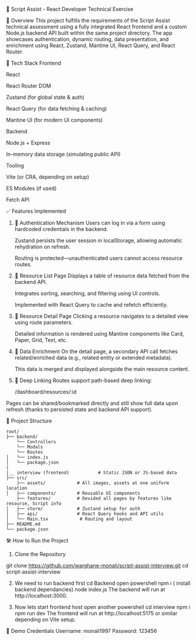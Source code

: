 🚀 Script Assist - React Developer Technical Exercise

📌 Overview
This project fulfills the requirements of the Script Assist technical assessment using a fully integrated React frontend and a custom Node.js backend API built within the same project directory. The app showcases authentication, dynamic routing, data presentation, and enrichment using React, Zustand, Mantine UI, React Query, and React Router.

🧰 Tech Stack
Frontend

React

React Router DOM

Zustand (for global state & auth)

React Query (for data fetching & caching)

Mantine UI (for modern UI components)

Backend

Node.js + Express

In-memory data storage (simulating public API)

Tooling

Vite (or CRA, depending on setup)

ES Modules (if used)

Fetch API

✅ Features Implemented
1. 🔐 Authentication Mechanism
    Users can log in via a form using hardcoded credentials in the backend.

    Zustand persists the user session in localStorage, allowing automatic rehydration on refresh.

    Routing is protected—unauthenticated users cannot access resource routes.

2. 📄 Resource List Page
    Displays a table of resource data fetched from the backend API.

    Integrates sorting, searching, and filtering using UI controls.

    Implemented with React Query to cache and refetch efficiently.

3. 📌 Resource Detail Page
    Clicking a resource navigates to a detailed view using route parameters.

    Detailed information is rendered using Mantine components like Card, Paper, Grid, Text, etc.

4. 🧠 Data Enrichment
    On the detail page, a secondary API call fetches related/enriched data (e.g., related entity or extended metadata).

    This data is merged and displayed alongside the main resource content.

5. 🔗 Deep Linking
    Routes support path-based deep linking:

    /dashboard/resources/:id

Pages can be shared/bookmarked directly and still show full data upon refresh (thanks to persisted state and backend API support).

📂 Project Structure

    root/
    ├── backend/
        └── Controllers 
        └── Modals
        └── Routes
    │   └── index.js          
    │   └── package.json  
    |
    |__ interview (frontend)           # Static JSON or JS-based data
    ├── src/
        ├── assets/            # All images, assets at one uniform location
    │   ├── components/        # Reusable UI components
        ├── features/          # Devided all pages by features like resourse, Script info
    │   ├── store/             # Zustand setup for auth
    │   ├── api/               # React Query hooks and API utils
    │   └── Main.tsx            # Routing and layout
    ├── README.md
    └── package.json


🛠️ How to Run the Project

1. Clone the Repository

git clone https://github.com/warghane-monali/script-assist-interview.git
cd script-assist-interview

2. We need to run backend first
    cd Backend
    open powershell
    npm i ( install backend dependancies)
    node index.js
    The backend will run at http://localhost:3000.

3. Now lets start frontend host
    open another powershell
    cd interview
    npm i
    npm run dev
    The frontend will run at http://localhost:5175 or similar depending on Vite setup.

🧪 Demo Credentials
    Username: monali1997
    Password: 123456
